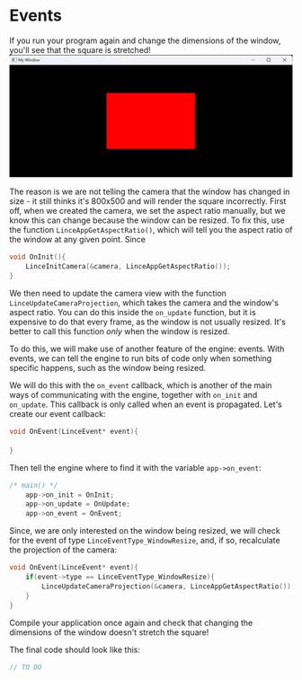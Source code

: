 # Events

If you run your program again and change the dimensions of the window, you'll see that the square is stretched!
![Red rectangle](images/red_rectangle.png)

The reason is we are not telling the camera that the window has changed in size - it still thinks it's 800x500 and will render the square incorrectly.
First off, when we created the camera, we set the aspect ratio manually,
but we know this can change because the window can be resized.
To fix this, use the function `LinceAppGetAspectRatio()`, which will tell you the
aspect ratio of the window at any given point.
Since 
```c
void OnInit(){
    LinceInitCamera(&camera, LinceAppGetAspectRatio());
}
```

We then need to update the camera view with the function `LinceUpdateCameraProjection`, which takes the camera and the window's aspect ratio.
You can do this inside the `on_update` function, but it is expensive to do that every frame, as the window is not usually resized.
It's better to call this function *only* when the window is resized.

To do this, we will make use of another feature of the engine: events.
With events, we can tell the engine to run bits of code only when something specific happens, such as the window being resized.

We will do this with the `on_event` callback, which is another of the main ways of communicating with the engine, together with `on_init` and `on_update`.
This callback is only called when an event is propagated.
Let's create our event callback:
```c
void OnEvent(LinceEvent* event){

}
```

Then tell the engine where to find it with the variable `app->on_event`:
```c
/* main() */
    app->on_init = OnInit;
    app->on_update = OnUpdate;
    app->on_event = OnEvent;
```

Since, we are only interested on the window being resized,
we will check for the event of type `LinceEventType_WindowResize`,
and, if so, recalculate the projection of the camera:
```c
void OnEvent(LinceEvent* event){
    if(event->type == LinceEventType_WindowResize){
        LinceUpdateCameraProjection(&camera, LinceAppGetAspectRatio());
    }
}
```
Compile your application once again and check that changing the dimensions of the window
doesn't stretch the square!


The final code should look like this:
```c
// TO DO
```

